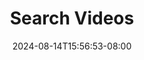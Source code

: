 --- 
title: "Search Videos"
description: "video   Search Videos yandek    "
date: 2024-08-14T15:56:53-08:00
file_code: "jz7zocwaa7ks"
draft: false
cover: "qng85wox0vxgzqmh.jpg"
tags: ["Search", "Videos", "bokep-indo", "bokep-viral", "bokep-ig"]
length: 815
fld_id: "1483075"
foldername: "A Miss kocok"
categories: ["A Miss kocok"]
views: 1
---
